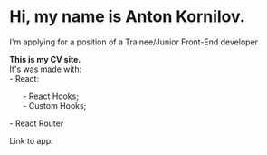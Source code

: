 # Hi, my name is Anton Kornilov.
I'm applying for a position of a Trainee/Junior Front-End developer </hr>

<b>This is my CV site.</b></br>
It's was made with: </br>
    - React: <ul> 
        - React Hooks; </br>
        - Custom Hooks; </br>
        </ul>
    - React Router </hr>

Link to app: </br>
<b></b>

